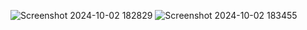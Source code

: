 

![Screenshot 2024-10-02 182829](https://github.com/user-attachments/assets/a5fb4444-6b44-49ad-9d2d-7184cb817770)
![Screenshot 2024-10-02 183455](https://github.com/user-attachments/assets/c444922b-e7c5-448e-8cc7-d46fe5e0b483)

